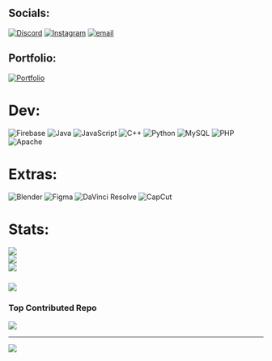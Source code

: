 
## Socials:
[![Discord](https://img.shields.io/badge/Discord-%237289DA.svg?logo=discord&logoColor=white)](https://discord.gg/900469600381181972) [![Instagram](https://img.shields.io/badge/Instagram-%23E4405F.svg?logo=Instagram&logoColor=white)](https://instagram.com/cedisafk) [![email](https://img.shields.io/badge/Email-D14836?logo=gmail&logoColor=white)](mailto:6sceed@gmail.com) 

## Portfolio:
[![Portfolio](https://img.shields.io/badge/Visit-Portfolio-blueviolet?style=for-the-badge&logo=github)](https://cedrickgarcia.tech)

#  Dev:
![Firebase](https://img.shields.io/badge/firebase-%23039BE5.svg?style=for-the-badge&logo=firebase) ![Java](https://img.shields.io/badge/java-%23ED8B00.svg?style=for-the-badge&logo=openjdk&logoColor=white) ![JavaScript](https://img.shields.io/badge/javascript-%23323330.svg?style=for-the-badge&logo=javascript&logoColor=%23F7DF1E) ![C++](https://img.shields.io/badge/c++-%2300599C.svg?style=for-the-badge&logo=c%2B%2B&logoColor=white) ![Python](https://img.shields.io/badge/python-3670A0?style=for-the-badge&logo=python&logoColor=ffdd54) ![MySQL](https://img.shields.io/badge/mysql-4479A1.svg?style=for-the-badge&logo=mysql&logoColor=white) ![PHP](https://img.shields.io/badge/php-%23777BB4.svg?style=for-the-badge&logo=php&logoColor=white) ![Apache](https://img.shields.io/badge/apache-%23D42029.svg?style=for-the-badge&logo=apache&logoColor=white) 
 
#  Extras:
![Blender](https://img.shields.io/badge/blender-%23F5792A.svg?style=for-the-badge&logo=blender&logoColor=white) 
![Figma](https://img.shields.io/badge/figma-%23F24E1E.svg?style=for-the-badge&logo=figma&logoColor=white) 
![DaVinci Resolve](https://img.shields.io/badge/-DaVinci_Resolve-14002E?style=for-the-badge&logo=daVinciResolve&logoColor=#FFB800)
![CapCut](https://img.shields.io/badge/-CapCut-FF6F61?style=for-the-badge&logo=&logoColor=white)
#  Stats:
![](https://github-readme-stats.vercel.app/api?username=6sceed&theme=dark&hide_border=false&include_all_commits=false&count_private=false)<br/>
![](https://nirzak-streak-stats.vercel.app/?user=6sceed&theme=dark&hide_border=false)<br/>
![](https://github-readme-stats.vercel.app/api/top-langs/?username=6sceed&theme=dark&hide_border=false&include_all_commits=false&count_private=false&layout=compact)

###
![](https://quotes-github-readme.vercel.app/api?type=vetical&theme=dark)

### Top Contributed Repo
![](https://github-contributor-stats.vercel.app/api?username=6sceed&limit=5&theme=dark&combine_all_yearly_contributions=true)

---
[![](https://visitcount.itsvg.in/api?id=6sceed&icon=2&color=4)](https://visitcount.itsvg.in)

<!-- Proudly created with GPRM ( https://gprm.itsvg.in ) -->
